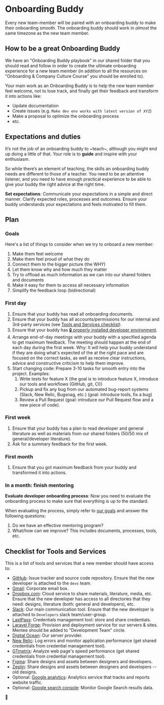 # Onboarding Buddy

Every new team-member will be paired with an onboarding buddy to make their onboarding
smooth. The onboarding buddy should work in _almost_ the same timezone as the new team member.

## How to be a great Onboarding Buddy

We have an "Onboarding Buddy playbook" in our shared folder that you should read
and follow in order to create the ultimate onboarding experience for a new team member
(in addition to all the resources on “Onboarding & Company Culture Course” you
should be enrolled to).

Your main work as an Onboarding Buddy is to help the new team member feel welcome,
not to lose track, and finally get their feedback and transform it into actions like:

-   Update documentation
-   Create issues (e.g. `Make dev env works with latest version of XYZ`)
-   Make a proposal to optimize the onboarding process
-   etc.

## Expectations and duties

It’s not the job of an onboarding buddy to ~teach~, although you might end up doing
a little of that. Your role is to **guide** and inspire with your enthusiasm.

So while there’s an element of teaching, the skills an onboarding buddy
needs are different to those of a teacher. You need to be an attentive listener,
and you need to have enough practical experience to be able to give your buddy
the right advice at the right time.

**Set expectations**: Communicate your expectations in a simple and direct manner.
Clarify expected roles, processes and outcomes.
Ensure your buddy understands your expectations and feels motivated to fill them.

## Plan

### Goals

Here's a list of things to consider when we try to onboard a new member:

1. Make them feel welcome
2. Make them feel proud of what they do
3. Connect them to the bigger picture (the WHY)
4. Let them know why and how much they matter
5. Try to offload as much information as we can into our shared folders and documents
6. Make it easy for them to access all necessary information
7. Simplify the feedback loop (bidirectional)

### First day

1. Ensure that your buddy has read all onboarding documents.
2. Ensure that your buddy has all accounts/permissions for our internal and 3rd-party
   services (see [Tools and Services checklist](#checklist-for-tools-and-services)).
3. Ensure that your buddy has [🔒 properly installed developer environment](https://github.com/InteractionDesignFoundation/IxDF-web/blob/develop/docs/environment/first-run/README.md).
4. Arrange end-of-day meetings with your buddy with a specified agenda to get maximum feedback.
   The meeting should happen at the end of each day during the first week.
   Why: It will help your buddy understand if they are doing what's expected of the
   at the right pace and are focused on the correct tasks, as well as receive
   clear instructions, advice and constructive criticism to help them improve.
5. Start changing code: Prepare 3-10 tasks for smooth entry into the project. Examples:
    1. Write tests for feature X (the goal is to introduce feature X, introduce our tools and workflows (GitHub, git, CI))
    1. Pickup and fix any bug from our automated bug-report systems (Slack, New Relic, Bugsnag, etc.) (goal: introduce tools, fix a bug)
    1. Review a Pull Request (goal: introduce our Pull Request flow and a new piece of code).

### First week

1. Ensure that your buddy has a plan to read developer and general literature
   as well as materials from our shared folders (50/50 mix of general/developer literature).
2. Ask for a summary feedback for the first week.

### First month

1.  Ensure that you got maximum feedback from your buddy and transformed it into actions.

### In a month: finish mentoring

**Evaluate developer onboarding process**: Now you need to evaluate the onboarding
process to make sure that everything is up to the standard.

When evaluating the process, simply refer to [our goals](#goals) and answer the
following questions:

1. Do we have an effective mentoring program?
2. What/how can we improve? This includes documents, processes, tools, etc.

## Checklist for Tools and Services

This is a list of tools and services that a new member should have access to:

-   [GitHub](https://github.com): Issue tracker and source code repository. Ensure that the new developer is attached to the `devs` team.
-   [Gmail](https://gmail.com): Corporate email box.
-   [Dropbox.com](https://sync.com): Cloud service to share materials, literature, media, etc. Ensure that the new developer has access to all directories that they need: designs, literature (both: general and developers), etc.
-   [Slack](https://interaction-design.slack.com): Our main communication tool. Ensure that the new developer is attached to `Developers` slack team/user-group.
-   [LastPass](https://www.lastpass.com/): Credentials management tool: store and share credentials.
-   [Laravel Forge](https://forge.laravel.com): Provision and deployment service for our servers & sites. Mentee should be added to "Development Team" circle.
-   [Digital Ocean](https://www.digitalocean.com): Our server provider.
-   [New Relic](https://newrelic.com/): Log errors and monitor application performance (get shared credentials from credential management tool).
-   [GTmetrix](https://gtmetrix.com/): Analyze web page's speed performance (get shared credentials from credential management tool).
-   [Figma](https://figma.com/): Share designs and assets between designers and developers.
-   [Zeplin](https://zeplin.io/): Share designs and assets between designers and developers -- old designs.
-   Optional: [Google analytics](https://analytics.google.com): Analytics service that tracks and reports website traffic.
-   Optional: [Google search console](https://www.google.com/webmasters/tools): Monitor Google Search results data.

🦄
